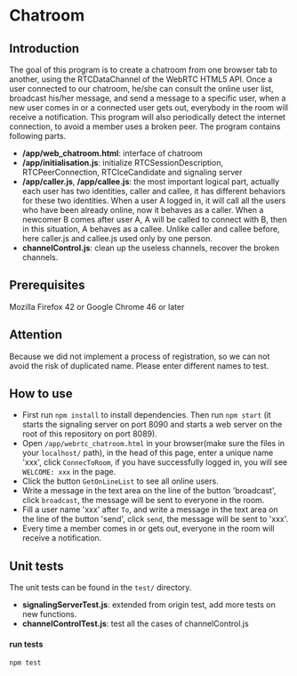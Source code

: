 # Chatroom

## Introduction
The goal of this program is to create a chatroom from one browser tab to another, using the RTCDataChannel of the WebRTC HTML5 API. Once a user connected to our chatroom, he/she can consult the online user list, broadcast his/her message, and send a message to a specific user, when a new user comes in or a connected user gets out, everybody in the room will receive a notification. This program will also periodically detect the internet connection, to avoid a member uses a broken peer. The program contains following parts.
- **/app/web_chatroom.html**: interface of chatroom
- **/app/initialisation.js**: initialize RTCSessionDescription, RTCPeerConnection, RTCIceCandidate and signaling server
- **/app/caller.js**, **/app/callee.js**: the most important logical part, actually each user has two identities, caller and callee, it has different behaviors for these two identities. When a user A logged in, it will call all the users who have been already online, now it behaves as a caller. When a newcomer B comes after user A, A will be called to connect with B, then in this situation, A behaves as a callee. Unlike caller and callee before, here caller.js and callee.js used only by one person.
- **channelControl.js**: clean up the useless channels, recover the broken channels.



## Prerequisites
Mozilla Firefox 42 or Google Chrome 46 or later

## Attention
Because we did not implement a process of registration, so we can not avoid the risk of duplicated name. Please enter different names to test.

## How to use
- First run `npm install` to install dependencies. Then run `npm start` (it starts the signaling server on port 8090 and starts a web server on the root of this repository on port 8089).
- Open `/app/webrtc_chatroom.html` in your browser(make sure the files in your `localhost/` path), in the head of this page, enter a unique name 'xxx', click `ConnecToRoom`, if you have successfully logged in, you will see `WELCOME: xxx` in the page.
- Click the button `GetOnLineList` to see all online users.
- Write a message in the text area on the line of the button 'broadcast', click `broadcast`, the message will be sent to everyone in the room.
- Fill a user name 'xxx' after `To`, and write a message in the text area on the line of the button 'send', click `send`, the message will be sent to 'xxx'.
- Every time a member comes in or gets out, everyone in the room will receive a notification.

## Unit tests

The unit tests can be found in the `test/` directory.
- **signalingServerTest.js**: extended from origin test, add more tests on new functions.
- **channelControlTest.js**: test all the cases of channelControl.js

#### run tests

    npm test
